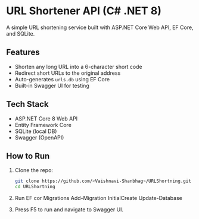 ﻿# URL Shortener API (C# .NET 8)

A simple URL shortening service built with ASP.NET Core Web API, EF Core, and SQLite.

## Features

- Shorten any long URL into a 6-character short code
- Redirect short URLs to the original address
- Auto-generates `urls.db` using EF Core
- Built-in Swagger UI for testing

## Tech Stack

- ASP.NET Core 8 Web API
- Entity Framework Core
- SQLite (local DB)
- Swagger (OpenAPI)

## How to Run

1. Clone the repo:
   ```bash
   git clone https://github.com/<Vaishnavi-Shanbhag>/URLShortning.git
   cd URLShortning

2. Run EF cor Migrations 
	Add-Migration InitialCreate
	Update-Database

3. Press F5 to run and navigate to Swagger UI.

